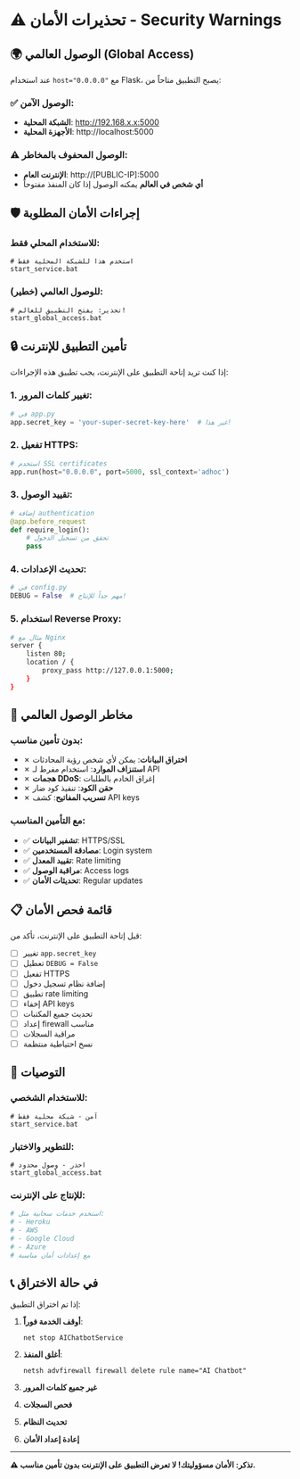 # ⚠️ تحذيرات الأمان - Security Warnings

## 🌍 الوصول العالمي (Global Access)

عند استخدام `host="0.0.0.0"` مع Flask، يصبح التطبيق متاحاً من:

### ✅ الوصول الآمن:
- **الشبكة المحلية**: http://192.168.x.x:5000
- **الأجهزة المحلية**: http://localhost:5000

### ⚠️ الوصول المحفوف بالمخاطر:
- **الإنترنت العام**: http://[PUBLIC-IP]:5000
- **أي شخص في العالم** يمكنه الوصول إذا كان المنفذ مفتوحاً

## 🛡️ إجراءات الأمان المطلوبة

### للاستخدام المحلي فقط:
```batch
# استخدم هذا للشبكة المحلية فقط
start_service.bat
```

### للوصول العالمي (خطير):
```batch
# تحذير: يفتح التطبيق للعالم!
start_global_access.bat
```

## 🔒 تأمين التطبيق للإنترنت

إذا كنت تريد إتاحة التطبيق على الإنترنت، يجب تطبيق هذه الإجراءات:

### 1. **تغيير كلمات المرور**:
```python
# في app.py
app.secret_key = 'your-super-secret-key-here'  # غير هذا!
```

### 2. **تفعيل HTTPS**:
```python
# استخدم SSL certificates
app.run(host="0.0.0.0", port=5000, ssl_context='adhoc')
```

### 3. **تقييد الوصول**:
```python
# إضافة authentication
@app.before_request
def require_login():
    # تحقق من تسجيل الدخول
    pass
```

### 4. **تحديث الإعدادات**:
```python
# في config.py
DEBUG = False  # مهم جداً للإنتاج!
```

### 5. **استخدام Reverse Proxy**:
```bash
# مثال مع Nginx
server {
    listen 80;
    location / {
        proxy_pass http://127.0.0.1:5000;
    }
}
```

## 🚨 مخاطر الوصول العالمي

### بدون تأمين مناسب:
- ✗ **اختراق البيانات**: يمكن لأي شخص رؤية المحادثات
- ✗ **استنزاف الموارد**: استخدام مفرط لـ API
- ✗ **هجمات DDoS**: إغراق الخادم بالطلبات
- ✗ **حقن الكود**: تنفيذ كود ضار
- ✗ **تسريب المفاتيح**: كشف API keys

### مع التأمين المناسب:
- ✅ **تشفير البيانات**: HTTPS/SSL
- ✅ **مصادقة المستخدمين**: Login system
- ✅ **تقييد المعدل**: Rate limiting
- ✅ **مراقبة الوصول**: Access logs
- ✅ **تحديثات الأمان**: Regular updates

## 📋 قائمة فحص الأمان

قبل إتاحة التطبيق على الإنترنت، تأكد من:

- [ ] تغيير `app.secret_key`
- [ ] تعطيل `DEBUG = False`
- [ ] تفعيل HTTPS
- [ ] إضافة نظام تسجيل دخول
- [ ] تطبيق rate limiting
- [ ] إخفاء API keys
- [ ] تحديث جميع المكتبات
- [ ] إعداد firewall مناسب
- [ ] مراقبة السجلات
- [ ] نسخ احتياطية منتظمة

## 🎯 التوصيات

### للاستخدام الشخصي:
```batch
# آمن - شبكة محلية فقط
start_service.bat
```

### للتطوير والاختبار:
```batch
# احذر - وصول محدود
start_global_access.bat
```

### للإنتاج على الإنترنت:
```bash
# استخدم خدمات سحابية مثل:
# - Heroku
# - AWS
# - Google Cloud
# - Azure
# مع إعدادات أمان مناسبة
```

## 📞 في حالة الاختراق

إذا تم اختراق التطبيق:

1. **أوقف الخدمة فوراً**:
   ```batch
   net stop AIChatbotService
   ```

2. **أغلق المنفذ**:
   ```batch
   netsh advfirewall firewall delete rule name="AI Chatbot"
   ```

3. **غير جميع كلمات المرور**
4. **فحص السجلات**
5. **تحديث النظام**
6. **إعادة إعداد الأمان**

---

**⚠️ تذكر: الأمان مسؤوليتك! لا تعرض التطبيق على الإنترنت بدون تأمين مناسب.**